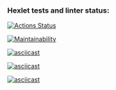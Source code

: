 ### Hexlet tests and linter status:

[![Actions Status](https://github.com/ilrosch/php-project-45/actions/workflows/hexlet-check.yml/badge.svg)](https://github.com/ilrosch/php-project-45/actions)

[![Maintainability](https://api.codeclimate.com/v1/badges/c33f02cf00dafc871f2b/maintainability)](https://codeclimate.com/github/ilrosch/php-project-45/maintainability)

[![asciicast](https://asciinema.org/a/DuzpAdHx0ZOq0BS5OXV7uV1RQ.svg)](https://asciinema.org/a/DuzpAdHx0ZOq0BS5OXV7uV1RQ)

[![asciicast](https://asciinema.org/a/kOMSYl2ryALz0lDTSY0zs71wI.svg)](https://asciinema.org/a/kOMSYl2ryALz0lDTSY0zs71wI)

[![asciicast](https://asciinema.org/a/0aIVpAnWCMxNJn7kMgt1bAE0m.svg)](https://asciinema.org/a/0aIVpAnWCMxNJn7kMgt1bAE0m)
